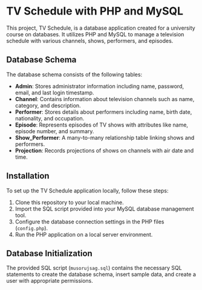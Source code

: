 # TV Schedule with PHP and MySQL

This project, TV Schedule, is a database application created for a university course on databases. It utilizes PHP and MySQL to manage a television schedule with various channels, shows, performers, and episodes.

## Database Schema

The database schema consists of the following tables:

- **Admin**: Stores administrator information including name, password, email, and last login timestamp.
- **Channel**: Contains information about television channels such as name, category, and description.
- **Performer**: Stores details about performers including name, birth date, nationality, and occupation.
- **Episode**: Represents episodes of TV shows with attributes like name, episode number, and summary.
- **Show_Performer**: A many-to-many relationship table linking shows and performers.
- **Projection**: Records projections of shows on channels with air date and time.

## Installation

To set up the TV Schedule application locally, follow these steps:

1. Clone this repository to your local machine.
2. Import the SQL script provided into your MySQL database management tool.
3. Configure the database connection settings in the PHP files (`config.php`).
4. Run the PHP application on a local server environment.

## Database Initialization

The provided SQL script (`musorujsag.sql`) contains the necessary SQL statements to create the database schema, insert sample data, and create a user with appropriate permissions.
